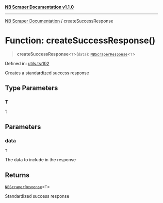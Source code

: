 [**NB Scraper Documentation v1.1.0**](../README.md)

***

[NB Scraper Documentation](../globals.md) / createSuccessResponse

# Function: createSuccessResponse()

> **createSuccessResponse**\<`T`\>(`data`): [`NBScraperResponse`](../interfaces/NBScraperResponse.md)\<`T`\>

Defined in: [utils.ts:102](https://github.com/Chakszzz/NB-Scraper/blob/06c561b9f0d22405d402fc768994dc101fb84509/app/utils.ts#L102)

Creates a standardized success response

## Type Parameters

### T

`T`

## Parameters

### data

`T`

The data to include in the response

## Returns

[`NBScraperResponse`](../interfaces/NBScraperResponse.md)\<`T`\>

Standardized success response
